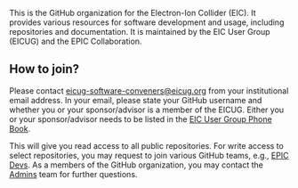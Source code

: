 This is the GitHub organization for the Electron-Ion Collider (EIC). It provides various resources for software development and usage, including repositories and documentation. It is maintained by the EIC User Group (EICUG) and the EPIC Collaboration.

## How to join?

Please contact [eicug-software-conveners@eicug.org](mailto:eicug-software-conveners@eicug.org) from your institutional email address. In your email, please state your GitHub username and whether you or your sponsor/advisor is a member of the EICUG. Either you or your sponsor/advisor needs to be listed in the [EIC User Group Phone Book](https://phonebook.sdcc.bnl.gov/eic/client/).

This will give you read access to all public repositories. For write access to select repositories, you may request to join various GitHub teams, e.g., [EPIC Devs](https://github.com/orgs/eic/teams/epic-devs). As a members of the GitHub organization, you may contact the [Admins](https://github.com/orgs/eic/teams/admins) team for further questions.
